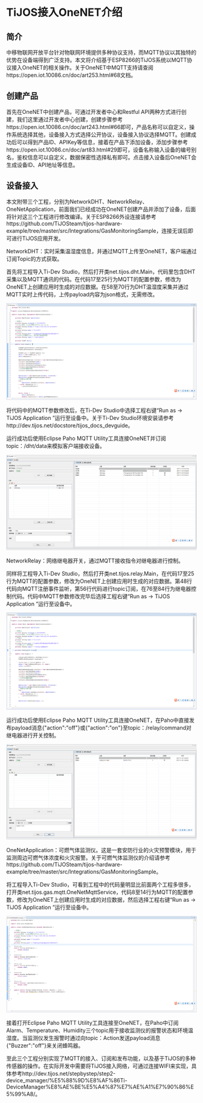 # TiJOS接入OneNET介绍

## 简介

中移物联网开放平台针对物联网环境提供多种协议支持，而MQTT协议以其独特的优势在设备端得到广泛支持。本文将介绍基于ESP8266的TiJOS系统以MQTT协议接入OneNET的相关操作。关于OneNET中MQTT支持请查阅https://open.iot.10086.cn/doc/art253.html#68文档。



## 创建产品

首先在OneNET中创建产品，可通过开发者中心和Restful API两种方式进行创建，我们这里通过开发者中心创建，创建步骤参考https://open.iot.10086.cn/doc/art243.html#66即可，产品名称可以自定义，操作系统选择其他，设备接入方式选择公开协议，设备接入协议选择MQTT。创建成功后可以得到产品ID、APIKey等信息，接着在产品下添加设备，添加步骤参考https://open.iot.10086.cn/doc/art83.html#29即可，设备名称输入设备的编号别名，鉴权信息可以自定义，数据保密性选择私有即可。点击接入设备后OneNET会生成设备ID、API地址等信息。



## 设备接入

本文附带三个工程，分别为NetworkDHT、NetworkRelay、OneNetApplication，前面我们已经成功在OneNET创建产品并添加了设备，后面将针对这三个工程进行修改编译。关于ESP8266外设连接请参考https://github.com/TiJOSteam/tijos-hardware-example/tree/master/src/Integrations/GasMonitoringSample，连接无误后即可进行TiJOS应用开发。

NetworkDHT：实时采集温湿度信息，并通过MQTT上传至OneNET，客户端通过订阅Topic的方式获取。

首先将工程导入Ti-Dev Studio，然后打开类net.tijos.dht.Main，代码里包含DHT采集以及MQTT通讯的代码。在代码17至25行为MQTT的配置参数，修改为OneNET上创建应用时生成的对应数据。在58至70行为DHT温湿度采集并通过MQTT实时上传代码，上传payload内容为json格式，无需修改。

![20171129190958](./img/20171129190958.png)

将代码中的MQTT参数修改后，在Ti-Dev Studio中选择工程右键“Run as -> TiJOS Application ”运行至设备中。关于Ti-Dev Studio环境安装请参考http://dev.tijos.net/docstore/tijos_docs_devguide。

运行成功后使用Eclipse Paho MQTT Utility工具连接OneNET并订阅topic：/dht/data来模拟客户端接收设备。

![20171130103230](./img/20171130103230.png)



NetworkRelay：网络继电器开关，通过MQTT接收指令对继电器进行控制。

同样将工程导入Ti-Dev Studio，然后打开类net.tijos.relay.Main，在代码17至25行为MQTT的配置参数，修改为OneNET上创建应用时生成的对应数据。第48行代码向MQTT注册事件监听，第56行代码进行topic订阅，在76至84行为继电器控制代码。代码中MQTT参数修改完毕后选择工程右键“Run as -> TiJOS Application ”运行至设备中。

![20171130105311](./img/20171130105311.png)

运行成功后使用Eclipse Paho MQTT Utility工具连接OneNET，在Paho中直接发布payload消息{"action":"off"}或{"action":"on"}至topic：/relay/command对继电器进行开关控制。

![20171130114302](./img/20171130114302.png)



OneNetApplication：可燃气体监测仪。这是一套安防行业的火灾预警模块，用于监测周边可燃气体浓度和火灾报警。关于可燃气体监测仪的介绍请参考https://github.com/TiJOSteam/tijos-hardware-example/tree/master/src/Integrations/GasMonitoringSample。

将工程导入Ti-Dev Studio，可看到工程中的代码量明显比前面两个工程多很多，打开类net.tijos.gas.mqtt.OneNetMqttService，代码8至14行为MQTT的配置参数，修改为OneNET上创建应用时生成的对应数据，然后选择工程右键“Run as -> TiJOS Application ”运行至设备中。

![20171130134158](./img/20171130134158.png)

接着打开Eclipse Paho MQTT Utility工具连接至OneNET，在Paho中订阅Alarm、Temperature、Humidity三个topic用于接收监测仪的报警状态和环境温湿度。当监测仪发生报警时通过向topic：Action发送payload消息{"Buzzer":"off"}来关闭蜂鸣器。

至此三个工程分别实现了MQTT的接入、订阅和发布功能，以及基于TiJOS的多种传感器的操作。在实际开发中需要将TiJOS接入网络，可通过连接WIFI来实现，具体参考http://dev.tijos.net/stepbystep/step2-device_manager/%E5%88%9D%E8%AF%86Ti-DeviceManager%E8%AE%BE%E5%A4%87%E7%AE%A1%E7%90%86%E5%99%A8/。